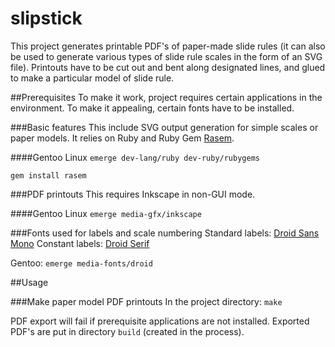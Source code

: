 slipstick
=========
This project generates printable PDF's of paper-made slide rules (it can also be used to generate various types of slide rule scales in the form of an SVG file). Printouts have to be cut out and bent along designated lines, and glued to make a particular model of slide rule.

##Prerequisites
To make it work, project requires certain applications in the environment. To make it appealing, certain fonts have to be installed.

###Basic features
This include SVG output generation for simple scales or paper models. It relies on Ruby and Ruby Gem [Rasem](https://github.com/aseldawy/rasem).

####Gentoo Linux
`emerge dev-lang/ruby dev-ruby/rubygems`

`gem install rasem`

###PDF printouts
This requires Inkscape in non-GUI mode.

####Gentoo Linux
`emerge media-gfx/inkscape`

###Fonts used for labels and scale numbering
Standard labels: [Droid Sans Mono](http://www.droidfonts.com/info/droid-sans-mono-fonts/)
Constant labels: [Droid Serif](http://www.droidfonts.com/info/droid-serif-fonts/)

Gentoo: `emerge media-fonts/droid`

##Usage

###Make paper model PDF printouts
In the project directory: `make`

PDF export will fail if prerequisite applications are not installed. Exported PDF's are put in directory `build` (created in the process).
